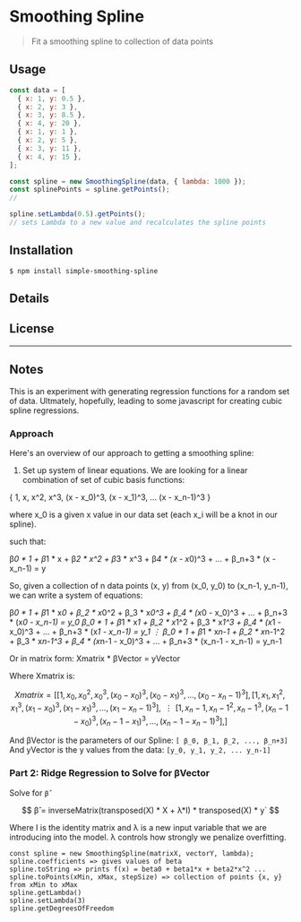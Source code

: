 # Smoothing Spline

> Fit a smoothing spline to collection of data points

## Usage

```js
const data = [
  { x: 1, y: 0.5 },
  { x: 2, y: 3 },
  { x: 3, y: 8.5 },
  { x: 4, y: 20 },
  { x: 1, y: 1 },
  { x: 2, y: 5 },
  { x: 3, y: 11 },
  { x: 4, y: 15 },
];

const spline = new SmoothingSpline(data, { lambda: 1000 });
const splinePoints = spline.getPoints();
//

spline.setLambda(0.5).getPoints();
// sets Lambda to a new value and recalculates the spline points
```

## Installation

```console
$ npm install simple-smoothing-spline
```

## Details

## License

---

## Notes

This is an experiment with generating regression functions for a random set of data. Ultmately, hopefully, leading to some javascript for creating cubic spline regressions.

### Approach

Here's an overview of our approach to getting a smoothing spline:

1. Set up system of linear equations. We are looking for a linear combination of set of cubic basis functions:

{ 1, x, x^2, x^3, (x - x_0)^3, (x - x_1)^3, ... (x - x_n-1)^3 }

where x_0 is a given x value in our data set (each x_i will be a knot in our spline).

such that:

β*0 * 1 + β*1 * x + β*2 * x^2 + β*3 * x^3 + β*4 * (x - x*0)^3 + ... + β_n+3 * (x - x_n-1) = y

So, given a collection of n data points (x, y) from (x_0, y_0) to (x_n-1, y_n-1), we can write a system of equations:

β*0 * 1 + β*1 * x*0 + β_2 * x*0^2 + β_3 * x*0^3 + β_4 * (x*0 - x_0)^3 + ... + β_n+3 * (x*0 - x_n-1) = y_0
β_0 * 1 + β*1 * x*1 + β_2 * x*1^2 + β_3 * x*1^3 + β_4 * (x*1 - x_0)^3 + ... + β_n+3 * (x*1 - x_n-1) = y_1
⋮
β_0 * 1 + β*1 * x*n-1 + β_2 * x*n-1^2 + β_3 * x*n-1^3 + β_4 * (x*n-1 - x_0)^3 + ... + β_n+3 * (x_n-1 - x_n-1) = y_n-1

Or in matrix form: Xmatrix \* βVector = yVector

Where Xmatrix is:

```math
Xmatrix = [
  [ 1, x_0, x_0^2, x_0^3, (x_0 - x_0)^3, (x_0 - x_1)^3, ..., (x_0 - x_n-1)^3],
  [ 1, x_1, x_1^2, x_1^3, (x_1 - x_0)^3, (x_1 - x_1)^3, ..., (x_1 - x_n-1)^3],
  ⋮
  [ 1, x_n-1, x_n-1^2, x_n-1^3, (x_n-1 - x_0)^3, (x_n-1 - x_1)^3, ..., (x_n-1 - x_n-1)^3],
]
```

And βVector is the parameters of our Spline: `[ β_0, β_1, β_2, ..., β_n+3]`
And yVector is the y values from the data: `[y_0, y_1, y_2, ... y_n-1]`

### Part 2: Ridge Regression to Solve for βVector

Solve for `β̂`

$$
β̂ = inverseMatrix(transposed(X) * X + λ*I) * transposed(X) * y`
$$

Where I is the identity matrix and λ is a new input variable that we are introducing into the model. λ controls how strongly we penalize overfitting.

```
const spline = new SmoothingSpline(matrixX, vectorY, lambda);
spline.coefficients => gives values of beta
spline.toString => prints f(x) = beta0 + beta1*x + beta2*x^2 ...
spline.toPoints(xMin, xMax, stepSize) => collection of points {x, y} from xMin to xMax
spline.getLambda()
spline.setLambda(3)
spline.getDegreesOfFreedom
```

